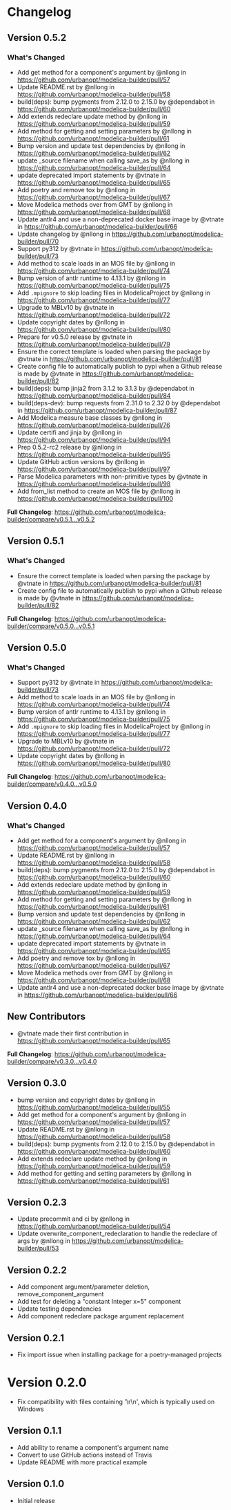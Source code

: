 # Changelog

## Version 0.5.2
### What's Changed
* Add get method for a component's argument by @nllong in https://github.com/urbanopt/modelica-builder/pull/57
* Update README.rst by @nllong in https://github.com/urbanopt/modelica-builder/pull/58
* build(deps): bump pygments from 2.12.0 to 2.15.0 by @dependabot in https://github.com/urbanopt/modelica-builder/pull/60
* Add extends redeclare update method by @nllong in https://github.com/urbanopt/modelica-builder/pull/59
* Add method for getting and setting parameters by @nllong in https://github.com/urbanopt/modelica-builder/pull/61
* Bump version and update test dependencies by @nllong in https://github.com/urbanopt/modelica-builder/pull/62
* update _source filename when calling save_as by @nllong in https://github.com/urbanopt/modelica-builder/pull/64
* update deprecated import statements by @vtnate in https://github.com/urbanopt/modelica-builder/pull/65
* Add poetry and remove tox by @nllong in https://github.com/urbanopt/modelica-builder/pull/67
* Move Modelica methods over from GMT by @nllong in https://github.com/urbanopt/modelica-builder/pull/68
* Update antlr4 and use a non-deprecated docker base image by @vtnate in https://github.com/urbanopt/modelica-builder/pull/66
* Update changelog by @nllong in https://github.com/urbanopt/modelica-builder/pull/70
* Support py312 by @vtnate in https://github.com/urbanopt/modelica-builder/pull/73
* Add method to scale loads in an MOS file by @nllong in https://github.com/urbanopt/modelica-builder/pull/74
* Bump version of antlr runtime to 4.13.1 by @nllong in https://github.com/urbanopt/modelica-builder/pull/75
* Add `.mpignore` to skip loading files in ModelicaProject by @nllong in https://github.com/urbanopt/modelica-builder/pull/77
* Upgrade to MBLv10 by @vtnate in https://github.com/urbanopt/modelica-builder/pull/72
* Update copyright dates by @nllong in https://github.com/urbanopt/modelica-builder/pull/80
* Prepare for v0.5.0 release by @vtnate in https://github.com/urbanopt/modelica-builder/pull/79
* Ensure the correct template is loaded when parsing the package by @vtnate in https://github.com/urbanopt/modelica-builder/pull/81
* Create config file to automatically publish to pypi when a Github release is made by @vtnate in https://github.com/urbanopt/modelica-builder/pull/82
* build(deps): bump jinja2 from 3.1.2 to 3.1.3 by @dependabot in https://github.com/urbanopt/modelica-builder/pull/84
* build(deps-dev): bump requests from 2.31.0 to 2.32.0 by @dependabot in https://github.com/urbanopt/modelica-builder/pull/87
* Add Modelica measure base classes by @nllong in https://github.com/urbanopt/modelica-builder/pull/76
* Update certifi and jinja by @nllong in https://github.com/urbanopt/modelica-builder/pull/94
* Prep 0.5.2-rc2 release by @nllong in https://github.com/urbanopt/modelica-builder/pull/95
* Update GitHub action versions by @nllong in https://github.com/urbanopt/modelica-builder/pull/97
* Parse Modelica parameters with non-primitive types by @vtnate in https://github.com/urbanopt/modelica-builder/pull/98
* Add from_list method to create an MOS file by @nllong in https://github.com/urbanopt/modelica-builder/pull/100


**Full Changelog**: https://github.com/urbanopt/modelica-builder/compare/v0.5.1...v0.5.2

## Version 0.5.1

### What's Changed

* Ensure the correct template is loaded when parsing the package by @vtnate in https://github.com/urbanopt/modelica-builder/pull/81
* Create config file to automatically publish to pypi when a Github release is made by @vtnate in https://github.com/urbanopt/modelica-builder/pull/82

**Full Changelog**: https://github.com/urbanopt/modelica-builder/compare/v0.5.0...v0.5.1

## Version 0.5.0

### What's Changed

* Support py312 by @vtnate in https://github.com/urbanopt/modelica-builder/pull/73
* Add method to scale loads in an MOS file by @nllong in https://github.com/urbanopt/modelica-builder/pull/74
* Bump version of antlr runtime to 4.13.1 by @nllong in https://github.com/urbanopt/modelica-builder/pull/75
* Add `.mpignore` to skip loading files in ModelicaProject by @nllong in https://github.com/urbanopt/modelica-builder/pull/77
* Upgrade to MBLv10 by @vtnate in https://github.com/urbanopt/modelica-builder/pull/72
* Update copyright dates by @nllong in https://github.com/urbanopt/modelica-builder/pull/80

**Full Changelog**: https://github.com/urbanopt/modelica-builder/compare/v0.4.0...v0.5.0

## Version 0.4.0

### What's Changed

* Add get method for a component's argument by @nllong in https://github.com/urbanopt/modelica-builder/pull/57
* Update README.rst by @nllong in https://github.com/urbanopt/modelica-builder/pull/58
* build(deps): bump pygments from 2.12.0 to 2.15.0 by @dependabot in https://github.com/urbanopt/modelica-builder/pull/60
* Add extends redeclare update method by @nllong in https://github.com/urbanopt/modelica-builder/pull/59
* Add method for getting and setting parameters by @nllong in https://github.com/urbanopt/modelica-builder/pull/61
* Bump version and update test dependencies by @nllong in https://github.com/urbanopt/modelica-builder/pull/62
* update _source filename when calling save_as by @nllong in https://github.com/urbanopt/modelica-builder/pull/64
* update deprecated import statements by @vtnate in https://github.com/urbanopt/modelica-builder/pull/65
* Add poetry and remove tox by @nllong in https://github.com/urbanopt/modelica-builder/pull/67
* Move Modelica methods over from GMT by @nllong in https://github.com/urbanopt/modelica-builder/pull/68
* Update antlr4 and use a non-deprecated docker base image by @vtnate in https://github.com/urbanopt/modelica-builder/pull/66

## New Contributors
* @vtnate made their first contribution in https://github.com/urbanopt/modelica-builder/pull/65

**Full Changelog**: https://github.com/urbanopt/modelica-builder/compare/v0.3.0...v0.4.0

## Version 0.3.0

* bump version and copyright dates by @nllong in https://github.com/urbanopt/modelica-builder/pull/55
* Add get method for a component's argument by @nllong in https://github.com/urbanopt/modelica-builder/pull/57
* Update README.rst by @nllong in https://github.com/urbanopt/modelica-builder/pull/58
* build(deps): bump pygments from 2.12.0 to 2.15.0 by @dependabot in https://github.com/urbanopt/modelica-builder/pull/60
* Add extends redeclare update method by @nllong in https://github.com/urbanopt/modelica-builder/pull/59
* Add method for getting and setting parameters by @nllong in https://github.com/urbanopt/modelica-builder/pull/61

## Version 0.2.3

* Update precommit and ci by @nllong in https://github.com/urbanopt/modelica-builder/pull/54
* Update overwrite_component_redeclaration to handle the redeclare of args by @nllong in https://github.com/urbanopt/modelica-builder/pull/53

## Version 0.2.2

* Add component argument/parameter deletion, remove_component_argument
* Add test for deleting a "constant Integer x=5" component
* Update testing dependencies
* Add component redeclare package argument replacement

## Version 0.2.1

* Fix import issue when installing package for a poetry-managed projects

# Version 0.2.0

* Fix compatibility with files containing '\r\n', which is typically used on Windows

## Version 0.1.1

* Add ability to rename a component's argument name
* Convert to use GitHub actions instead of Travis
* Update README with more practical example

## Version 0.1.0

* Initial release
